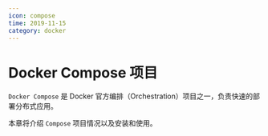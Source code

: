 ```yaml
---
icon: compose
time: 2019-11-15
category: docker
---
```

# Docker Compose 项目

`Docker Compose` 是 Docker 官方编排（Orchestration）项目之一，负责快速的部署分布式应用。

本章将介绍 `Compose` 项目情况以及安装和使用。
